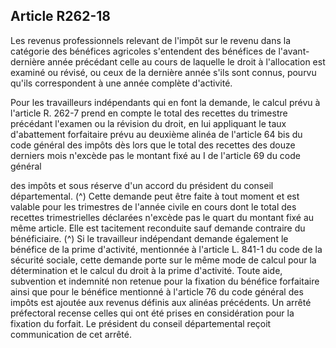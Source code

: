 ## Article R262-18


Les revenus professionnels relevant de l'impôt sur le revenu dans la catégorie des bénéfices agricoles
s'entendent des bénéfices de l'avant-dernière année précédant celle au cours de laquelle le droit à l'allocation
est examiné ou révisé, ou ceux de la dernière année s'ils sont connus, pourvu qu'ils correspondent à une
année complète d'activité.

Pour les travailleurs indépendants qui en font la demande, le calcul prévu à l'article R. 262-7 prend en
compte le total des recettes du trimestre précédant l'examen ou la révision du droit, en lui appliquant le taux
d'abattement forfaitaire prévu au deuxième alinéa de l'article 64 bis du code général des impôts dès lors que
le total des recettes des douze derniers mois n'excède pas le montant fixé au I de l'article 69 du code général

des impôts et sous réserve d'un accord du président du conseil départemental. (^)
Cette demande peut être faite à tout moment et est valable pour les trimestres de l'année civile en cours dont
le total des recettes trimestrielles déclarées n'excède pas le quart du montant fixé au même article. Elle est
tacitement reconduite sauf demande contraire du bénéficiaire. (^)
Si le travailleur indépendant demande également le bénéfice de la prime d'activité, mentionnée à l'article L.
841-1 du code de la sécurité sociale, cette demande porte sur le même mode de calcul pour la détermination
et le calcul du droit à la prime d'activité.
Toute aide, subvention et indemnité non retenue pour la fixation du bénéfice forfaitaire ainsi que pour le
bénéfice mentionné à l'article 76 du code général des impôts est ajoutée aux revenus définis aux alinéas
précédents. Un arrêté préfectoral recense celles qui ont été prises en considération pour la fixation du forfait.
Le président du conseil départemental reçoit communication de cet arrêté.

